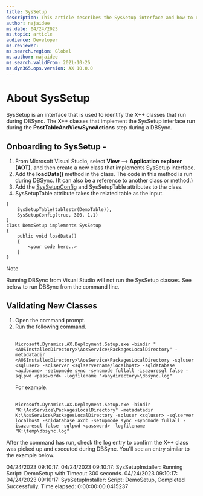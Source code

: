 ```yaml
---
title: SysSetup
description: This article describes the SysSetup interface and how to onboard classes to use it.
author: najaidee
ms.date: 04/24/2023
ms.topic: article
audience: Developer
ms.reviewer: 
ms.search.region: Global
ms.author: najaidee
ms.search.validFrom: 2021-10-26
ms.dyn365.ops.version: AX 10.0.0
---
```


# About SysSetup

SysSetup is an interface that is used to identify the X++ classes that run during DBSync. The X++ classes that implement the SysSetup interface run during the **PostTableAndViewSyncActions** step during a DBSync. 

## Onboarding to SysSetup - 
1. From Microsoft Visual Studio, select **View** --> **Application explorer (AOT)**, and then create a new class that implements SysSetup interface. 
2. Add the **loadData()** method in the class. The code in this method is run during DBSync. (It can also be a reference to another class or method.)
3. Add the [SysSetupConfig](../../dev-itpro/dev-tools/syssetupconfigattribute.md) and SysSetupTable attributes to the class. 
4. SysSetupTable attribute takes the related table as the input. 

```xpp
[
    SysSetupTable(tablestr(DemoTable)),
    SysSetupConfig(true, 300, 1.1)
]
class DemoSetup implements SysSetup
{
    public void loadData()
    {
        <your code here..>
    }
}
```

> [!Note]
> Running DBSync from Visual Studio will not run the SysSetup classes. See below to run DBSync from the command line. 

## Validating New Classes

1. Open the command prompt. 
1. Run the following command.</br> 
   </br>
   ``` 
   Microsoft.Dynamics.AX.Deployment.Setup.exe -bindir "<AOSInstalledDirectory>\AosService\PackagesLocalDirectory" -metadatadir <AOSInstalledDirectory>\AosService\PackagesLocalDirectory -sqluser <sqluser> -sqlserver <sqlservername/localhost> -sqldatabase <axdbname> -setupmode sync -syncmode fullall -isazuresql false -sqlpwd <password> -logfilename "<anydirectory>\dbsync.log"
   ```
   For example.</br>
   </br>
   ```
   Microsoft.Dynamics.AX.Deployment.Setup.exe -bindir "K:\AosService\PackagesLocalDirectory" -metadatadir K:\AosService\PackagesLocalDirectory -sqluser <sqluser> -sqlserver localhost -sqldatabase axdb -setupmode sync -syncmode fullall -isazuresql false -sqlpwd <password> -logfilename "K:\temp\dbsync.log"
   ```
After the command has run, check the log entry to confirm the X++ class was picked up and executed during DBSync. You'll see an entry similar to the example below.

04/24/2023 09:10:17: 04/24/2023 09:10:17: SysSetupInstaller: Running Script: DemoSetup with Timeout 300 seconds.
04/24/2023 09:10:17: 04/24/2023 09:10:17: SysSetupInstaller: Script: DemoSetup, Completed Successfully. Time elapsed: 0:00:00:00.0415237

